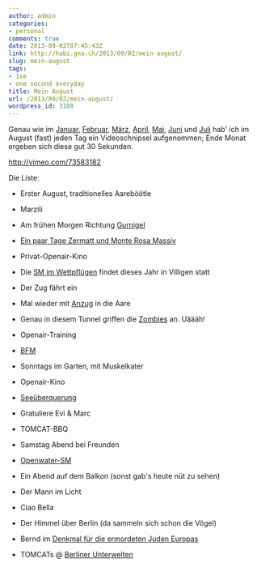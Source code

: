 ```yaml
---
author: admin
categories:
- personal
comments: true
date: 2013-09-02T07:45:43Z
link: http://habi.gna.ch/2013/09/02/mein-august/
slug: mein-august
tags:
- 1se
- one second everyday
title: Mein August
url: /2013/09/02/mein-august/
wordpress_id: 3188
---
```


Genau wie im [Januar](http://habi.gna.ch/2013/02/01/mein-januar/), [Februar](http://habi.gna.ch/2013/03/04/mein-februar/), [März](http://habi.gna.ch/2013/04/01/mein-marz/), [April](http://habi.gna.ch/2013/05/01/mein-april/), [Mai](http://habi.gna.ch/2013/06/01/mein-mai/), [Juni](http://habi.gna.ch/2013/07/01/mein-juni/) und [Juli](http://habi.gna.ch/2013/08/02/mein-juli/) hab' ich im August (fast) jeden Tag ein Videoschnipsel aufgenommen; Ende Monat ergeben sich diese gut 30 Sekunden.

http://vimeo.com/73583182

Die Liste:




  
  * Erster August, traditionelles Aareböötle


  
  * Marzili


  
  * Am frühen Morgen Richtung [Gurnigel](http://runkeeper.com/user/davidhaberthuer/activity/219016172)


  
  * [Ein paar Tage Zermatt und Monte Rosa Massiv](http://habi.gna.ch/2013/08/21/ich-war-ein-paar-tage-in-den-bergen/)


  
  * Privat-Openair-Kino


  
  * Die [SM im Wettpflügen](http://wettpfluegen.ch) findet dieses Jahr in Villigen statt


  
  * Der Zug fährt ein


  
  * Mal wieder mit [Anzug](http://divelog.davidhaberthuer.ch/2013.08.14.hammerschmitte.pdf) in die Aare


  
  * Genau in diesem Tunnel griffen die [Zombies](https://www.zombiesrungame.com/habi/2120951/) an. Uäääh!


  
  * Openair-Training


  
  * [BFM](https://www.facebook.com/BernerFrisbeeMeisterschaft)


  
  * Sonntags im Garten, mit Muskelkater


  
  * Openair-Kino


  
  * [Seeüberquerung](http://seeueberquerung.ch)


  
  * Gratuliere Evi & Marc


  
  * TOMCAT-BBQ


  
  * Samstag Abend bei Freunden


  
  * [Openwater-SM](http://www.fsn.ch/desktopdefault.aspx/tabid-830?page=meetDetail&meetId=572951)


  
  * Ein Abend auf dem Balkon (sonst gab's heute nüt zu sehen)


  
  * Der Mann im Licht


  
  * Ciao Bella


  
  * Der Himmel über Berlin (da sammeln sich schon die Vögel)


  
  * Bernd im [Denkmal für die ermordeten Juden Europas](http://de.wikipedia.org/wiki/Denkmal_f%C3%BCr_die_ermordeten_Juden_Europas)


  
  * TOMCATs @ [Berliner Unterwelten](http://berliner-unterwelten.de)


